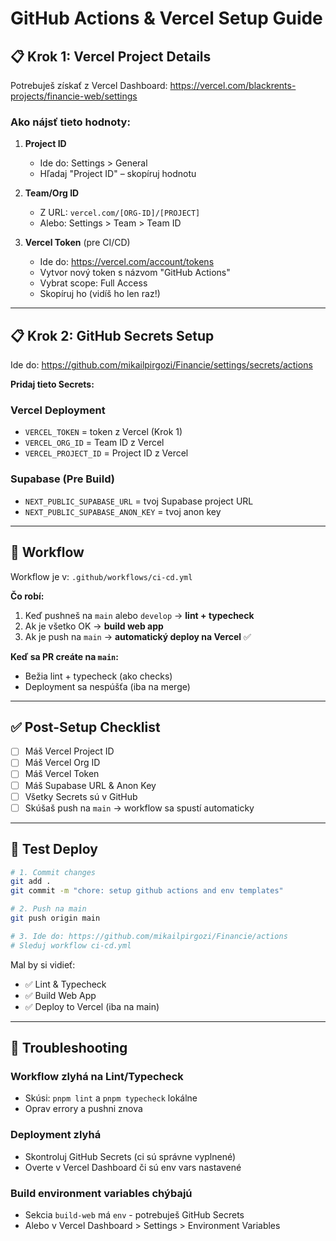 # GitHub Actions & Vercel Setup Guide

## 📋 Krok 1: Vercel Project Details

Potrebuješ získať z Vercel Dashboard:
https://vercel.com/blackrents-projects/financie-web/settings

### Ako nájsť tieto hodnoty:

1. **Project ID**
   - Ide do: Settings > General
   - Hľadaj "Project ID" – skopíruj hodnotu
   
2. **Team/Org ID**
   - Z URL: `vercel.com/[ORG-ID]/[PROJECT]`
   - Alebo: Settings > Team > Team ID

3. **Vercel Token** (pre CI/CD)
   - Ide do: https://vercel.com/account/tokens
   - Vytvor nový token s názvom "GitHub Actions"
   - Vybrat scope: Full Access
   - Skopíruj ho (vidíš ho len raz!)

---

## 📋 Krok 2: GitHub Secrets Setup

Ide do: https://github.com/mikailpirgozi/Financie/settings/secrets/actions

**Pridaj tieto Secrets:**

### Vercel Deployment
- `VERCEL_TOKEN` = token z Vercel (Krok 1)
- `VERCEL_ORG_ID` = Team ID z Vercel
- `VERCEL_PROJECT_ID` = Project ID z Vercel

### Supabase (Pre Build)
- `NEXT_PUBLIC_SUPABASE_URL` = tvoj Supabase project URL
- `NEXT_PUBLIC_SUPABASE_ANON_KEY` = tvoj anon key

---

## 🔗 Workflow

Workflow je v: `.github/workflows/ci-cd.yml`

**Čo robí:**
1. Keď pushneš na `main` alebo `develop` → **lint + typecheck**
2. Ak je všetko OK → **build web app**
3. Ak je push na `main` → **automatický deploy na Vercel** ✅

**Keď sa PR creáte na `main`:**
- Bežia lint + typecheck (ako checks)
- Deployment sa nespúšťa (iba na merge)

---

## ✅ Post-Setup Checklist

- [ ] Máš Vercel Project ID
- [ ] Máš Vercel Org ID
- [ ] Máš Vercel Token
- [ ] Máš Supabase URL & Anon Key
- [ ] Všetky Secrets sú v GitHub
- [ ] Skúšaš push na `main` → workflow sa spustí automaticky

---

## 🚀 Test Deploy

```bash
# 1. Commit changes
git add .
git commit -m "chore: setup github actions and env templates"

# 2. Push na main
git push origin main

# 3. Ide do: https://github.com/mikailpirgozi/Financie/actions
# Sleduj workflow ci-cd.yml
```

Mal by si vidieť:
- ✅ Lint & Typecheck
- ✅ Build Web App
- ✅ Deploy to Vercel (iba na main)

---

## 🔧 Troubleshooting

### Workflow zlyhá na Lint/Typecheck
- Skúsi: `pnpm lint` a `pnpm typecheck` lokálne
- Oprav errory a pushni znova

### Deployment zlyhá
- Skontroluj GitHub Secrets (ci sú správne vyplnené)
- Overte v Vercel Dashboard či sú env vars nastavené

### Build environment variables chýbajú
- Sekcia `build-web` má `env` - potrebuješ GitHub Secrets
- Alebo v Vercel Dashboard > Settings > Environment Variables

